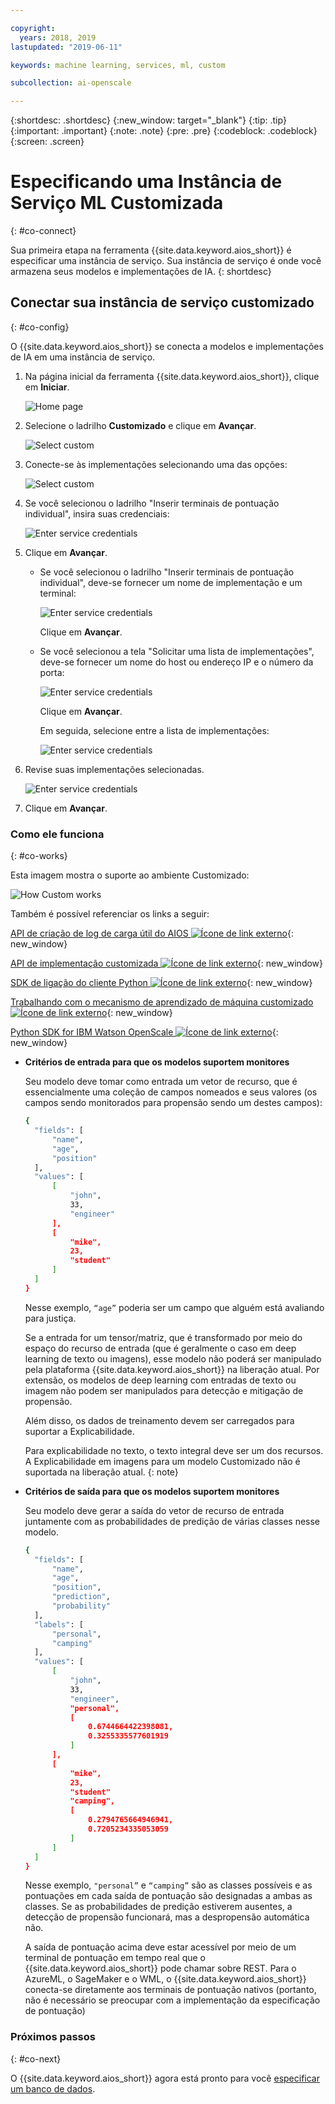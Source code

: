 ```yaml
---

copyright:
  years: 2018, 2019
lastupdated: "2019-06-11"

keywords: machine learning, services, ml, custom 

subcollection: ai-openscale

---
```


{:shortdesc: .shortdesc}
{:new_window: target="_blank"}
{:tip: .tip}
{:important: .important}
{:note: .note}
{:pre: .pre}
{:codeblock: .codeblock}
{:screen: .screen}

# Especificando uma Instância de Serviço ML Customizada
{: #co-connect}

Sua primeira etapa na ferramenta {{site.data.keyword.aios_short}} é especificar uma instância de serviço. Sua instância de serviço é onde você armazena seus modelos e implementações de IA.
{: shortdesc}

## Conectar sua instância de serviço customizado
{: #co-config}

O {{site.data.keyword.aios_short}} se conecta a modelos e implementações de IA em uma instância de serviço.

1.  Na página inicial da ferramenta {{site.data.keyword.aios_short}}, clique em **Iniciar**.

    ![Home page](images/gs-config-start.png)

2.  Selecione o ladrilho **Customizado** e clique em **Avançar**.

    ![Select custom](images/connect-custom.png)

3.  Conecte-se às implementações selecionando uma das opções:

    ![Select custom](images/connect-custom-deploy.png)

4.  Se você selecionou o ladrilho "Inserir terminais de pontuação individual", insira suas credenciais:

    ![Enter service credentials](images/connect-custom-cred.png)

5.  Clique em **Avançar**.

    - Se você selecionou o ladrilho "Inserir terminais de pontuação individual", deve-se fornecer um nome de implementação e um terminal:

      ![Enter service credentials](images/connect-custom-endpoint.png)

      Clique em **Avançar**.

    - Se você selecionou a tela "Solicitar uma lista de implementações", deve-se fornecer um nome do host ou endereço IP e o número da porta:

      ![Enter service credentials](images/connect-custom-apiendpoint.png)

      Clique em **Avançar**.

      Em seguida, selecione entre a lista de implementações:

      ![Enter service credentials](images/connect-custom-apiendpoint2.png)

6.  Revise suas implementações selecionadas.

    ![Enter service credentials](images/connect-custom-deploy2.png)

7.  Clique em **Avançar**.

### Como ele funciona
{: #co-works}

Esta imagem mostra o suporte ao ambiente Customizado:

![How Custom works](images/custom-how-works.png)

Também é possível referenciar os links a seguir:

[API de criação de log de carga útil do AIOS ![Ícone de link externo](../../icons/launch-glyph.svg "Ícone de link externo")](https://{DomainName}/apidocs/ai-openscale#publish-scoring-payload){: new_window}

[API de implementação customizada ![Ícone de link externo](../../icons/launch-glyph.svg "Ícone de link externo")](https://aiopenscale-custom-deployement-spec.mybluemix.net/){: new_window}

[SDK de ligação do cliente Python ![Ícone de link externo](../../icons/launch-glyph.svg "Ícone de link externo")](http://ai-openscale-python-client.mybluemix.net/#bindings){: new_window}

[Trabalhando com o mecanismo de aprendizado de máquina customizado ![Ícone de link externo](../../icons/launch-glyph.svg "Ícone de link externo")](https://github.com/pmservice/ai-openscale-tutorials/blob/master/notebooks/AI%20OpenScale%20and%20Custom%20ML%20Engine.ipynb){: new_window}

[Python SDK for IBM Watson OpenScale ![Ícone de link externo](../../icons/launch-glyph.svg "Ícone de link externo")](https://pypi.org/project/ibm-ai-openscale/){: new_window}

- **Critérios de entrada para que os modelos suportem monitores**

  Seu modelo deve tomar como entrada um vetor de recurso, que é essencialmente uma coleção de campos nomeados e seus valores (os campos sendo monitorados para propensão sendo um destes campos):

  ```bash
  {
    "fields": [
        "name",
        "age",
        "position"
    ],
    "values": [
        [
            "john",
            33,
            "engineer"
        ],
        [
            "mike",
            23,
            "student"
        ]
    ]
  }
  ```

  Nesse exemplo, `“age”` poderia ser um campo que alguém está avaliando para justiça.

  Se a entrada for um tensor/matriz, que é transformado por meio do espaço do recurso de entrada (que é geralmente o caso em deep learning de texto ou imagens), esse modelo não poderá ser manipulado pela plataforma {{site.data.keyword.aios_short}} na liberação atual. Por extensão, os modelos de deep learning com entradas de texto ou imagem não podem ser manipulados para detecção e mitigação de propensão.

  Além disso, os dados de treinamento devem ser carregados para suportar a Explicabilidade.

  Para explicabilidade no texto, o texto integral deve ser um dos recursos. A Explicabilidade em imagens para um modelo Customizado não é suportada na liberação atual.
  {: note}

- **Critérios de saída para que os modelos suportem monitores**

  Seu modelo deve gerar a saída do vetor de recurso de entrada juntamente com as probabilidades de predição de várias classes nesse modelo.

  ```bash
  {
    "fields": [
        "name",
        "age",
        "position",
        "prediction",
        "probability"
    ],
    "labels": [
        "personal",
        "camping"
    ],
    "values": [
        [
            "john",
            33,
            "engineer",
            "personal",
            [
                0.6744664422398081,
                0.3255335577601919
            ]
        ],
        [
            "mike",
            23,
            "student"
            "camping",
            [
                0.2794765664946941,
                0.7205234335053059
            ]
        ]
    ]
  }
  ```

  Nesse exemplo, `"personal”` e `“camping”` são as classes possíveis e as pontuações em cada saída de pontuação são designadas a ambas as classes. Se as probabilidades de predição estiverem ausentes, a detecção de propensão funcionará, mas a despropensão automática não.

  A saída de pontuação acima deve estar acessível por meio de um terminal de pontuação em tempo real que o {{site.data.keyword.aios_short}} pode chamar sobre REST. Para o AzureML, o SageMaker e o WML, o {{site.data.keyword.aios_short}} conecta-se diretamente aos terminais de pontuação nativos (portanto, não é necessário se preocupar com a implementação da especificação de pontuação)

### Próximos passos
{: #co-next}

O {{site.data.keyword.aios_short}} agora está pronto para você [especificar um banco de dados](/docs/services/ai-openscale?topic=ai-openscale-connect-db).

